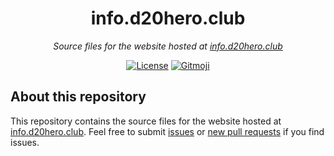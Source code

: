 <h1 align="center">info.d20hero.club</h1>
<p align="center"><em>Source files for the website hosted at <a href="https://info.d20hero.club">info.d20hero.club</a></em></p>

<p align="center">
  <a href="LICENSE"><img src="https://img.shields.io/github/license/photogabble/info-d20hero-club.svg" alt="License"></a>
  <a href="https://gitmoji.carloscuesta.me/"><img src="https://img.shields.io/badge/gitmoji-%20😜%20😍-FFDD67.svg" alt="Gitmoji"></a>
</p>

## About this repository

This repository contains the source files for the website hosted at <a href="https://info.d20hero.club">info.d20hero.club</a>. Feel free to submit <a href="issues">issues</a> or <a href="pulls">new pull requests</a> if you find issues.